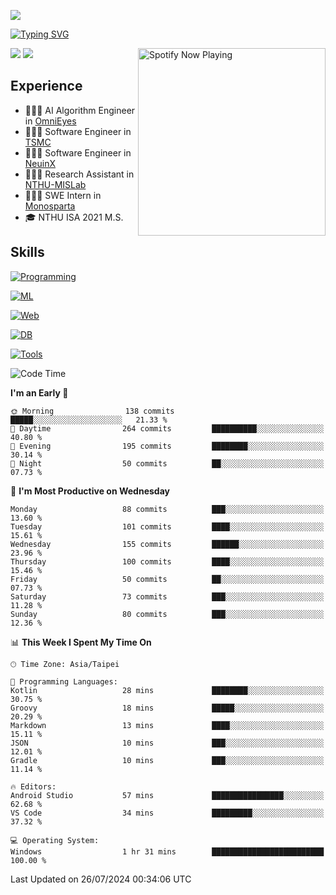![](https://komarev.com/ghpvc/?username=peter0512lee&color=ff69b4)

[![Typing SVG](https://readme-typing-svg.herokuapp.com?color=F742BA&size=20&lines=Hi!+I'm+JYL)](https://git.io/typing-svg)

[<img src="https://spotify-now-playing.peter0512lee.vercel.app/api/spotify-playing" alt="Spotify Now Playing" width="300" align="right" />](https://open.spotify.com/user/21iyoswqgnkoe7peuesmqnhgy)

![](https://leetcard.jacoblin.cool/peter0512lee?theme=dark)
![](https://github-readme-activity-graph.vercel.app/graph?username=peter0512lee&theme=github)

## Experience
- 🧑🏻‍💻 AI Algorithm Engineer in [OmniEyes](https://www.theomnieyes.com/)
- 🧑🏻‍💻 Software Engineer in [TSMC](https://www.tsmc.com/)
- 🧑🏻‍💻 Software Engineer in [NeuinX](https://neuinx.com/)
- 🧑🏻‍💻 Research Assistant in [NTHU-MISLab](https://mislab.cs.nthu.edu.tw/)
- 🧑🏻‍💻 SWE Intern in [Monosparta](https://monosparta.org/)
- 🎓 NTHU ISA 2021 M.S.

## Skills
[![Programming](https://skillicons.dev/icons?i=py,kotlin,js)](https://skillicons.dev)

[![ML](https://skillicons.dev/icons?i=pytorch,opencv,sklearn)](https://skillicons.dev)

[![Web](https://skillicons.dev/icons?i=html,css,react,tailwind,nodejs,vite)](https://skillicons.dev)

[![DB](https://skillicons.dev/icons?i=firebase,sqlite,mysql,mongodb)](https://skillicons.dev)

[![Tools](https://skillicons.dev/icons?i=git,github,githubactions,vercel,docker,kubernetes,vscode,postman,anaconda,androidstudio)](https://skillicons.dev)

<!--
<table><tr><td valign="top" width="50%">

<img src="https://github-readme-stats-sigma-five.vercel.app/api?username=peter0512lee&hide_border=true&show_icons=true&locale=en&layout=compact&theme=dracula" align="left" style="width: 100%" />

</td><td valign="top" width="50%">

<img src="https://github-readme-stats-sigma-five.vercel.app/api/top-langs?username=peter0512lee&hide_border=true&show_icons=true&locale=en&layout=compact&theme=dracula" align="left" style="width: 100%" />

</td></tr></table>  
-->

<!--START_SECTION:waka-->
![Code Time](http://img.shields.io/badge/Code%20Time-1%2C186%20hrs%2039%20mins-blue)

**I'm an Early 🐤** 

```text
🌞 Morning                138 commits         █████░░░░░░░░░░░░░░░░░░░░   21.33 % 
🌆 Daytime                264 commits         ██████████░░░░░░░░░░░░░░░   40.80 % 
🌃 Evening                195 commits         ████████░░░░░░░░░░░░░░░░░   30.14 % 
🌙 Night                  50 commits          ██░░░░░░░░░░░░░░░░░░░░░░░   07.73 % 
```
📅 **I'm Most Productive on Wednesday** 

```text
Monday                   88 commits          ███░░░░░░░░░░░░░░░░░░░░░░   13.60 % 
Tuesday                  101 commits         ████░░░░░░░░░░░░░░░░░░░░░   15.61 % 
Wednesday                155 commits         ██████░░░░░░░░░░░░░░░░░░░   23.96 % 
Thursday                 100 commits         ████░░░░░░░░░░░░░░░░░░░░░   15.46 % 
Friday                   50 commits          ██░░░░░░░░░░░░░░░░░░░░░░░   07.73 % 
Saturday                 73 commits          ███░░░░░░░░░░░░░░░░░░░░░░   11.28 % 
Sunday                   80 commits          ███░░░░░░░░░░░░░░░░░░░░░░   12.36 % 
```


📊 **This Week I Spent My Time On** 

```text
🕑︎ Time Zone: Asia/Taipei

💬 Programming Languages: 
Kotlin                   28 mins             ████████░░░░░░░░░░░░░░░░░   30.75 % 
Groovy                   18 mins             █████░░░░░░░░░░░░░░░░░░░░   20.29 % 
Markdown                 13 mins             ████░░░░░░░░░░░░░░░░░░░░░   15.11 % 
JSON                     10 mins             ███░░░░░░░░░░░░░░░░░░░░░░   12.01 % 
Gradle                   10 mins             ███░░░░░░░░░░░░░░░░░░░░░░   11.14 % 

🔥 Editors: 
Android Studio           57 mins             ████████████████░░░░░░░░░   62.68 % 
VS Code                  34 mins             █████████░░░░░░░░░░░░░░░░   37.32 % 

💻 Operating System: 
Windows                  1 hr 31 mins        █████████████████████████   100.00 % 
```


 Last Updated on 26/07/2024 00:34:06 UTC
<!--END_SECTION:waka-->


<!--
**peter0512lee/peter0512lee** is a ✨ _special_ ✨ repository because its `README.md` (this file) appears on your GitHub profile.

